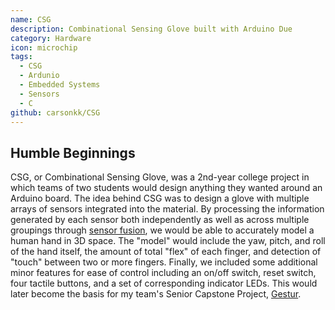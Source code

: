 ```yaml
---
name: CSG
description: Combinational Sensing Glove built with Arduino Due
category: Hardware
icon: microchip
tags:
  - CSG
  - Ardunio
  - Embedded Systems
  - Sensors
  - C
github: carsonkk/CSG
---
```


## Humble Beginnings

CSG, or Combinational Sensing Glove, was a 2nd-year college project in which teams of two students would design anything they wanted around an Arduino board. The idea behind CSG was to design a glove with multiple arrays of sensors integrated into the material. By processing the information generated by each sensor both independently as well as across multiple groupings through [sensor fusion](https://en.wikipedia.org/wiki/Sensor_fusion), we would be able to accurately model a human hand in 3D space. The "model" would include the yaw, pitch, and roll of the hand itself, the amount of total "flex" of each finger, and detection of "touch" between two or more fingers. Finally, we included some additional minor features for ease of control including an on/off switch, reset switch, four tactile buttons, and a set of corresponding indicator LEDs. This would later become the basis for my team's Senior Capstone Project, [Gestur](/projects/gestur).